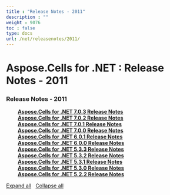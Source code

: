 ```yaml
---
title : "Release Notes - 2011" 
description : "" 
weight : 9076 
toc : false
type: docs
url: /net/releasenotes/2011/
---
```


# Aspose.Cells for .NET : Release Notes - 2011


### Release Notes - 2011

&nbsp;&nbsp;&nbsp;&nbsp;&nbsp;&nbsp;&nbsp;&nbsp;[**Aspose.Cells for .NET 7.0.3 Release Notes**](https://docs2.aspose.com/cells/net/releasenotes/2011/aspose.cells+for+.net+7.0.3+release+notes)    
&nbsp;&nbsp;&nbsp;&nbsp;&nbsp;&nbsp;&nbsp;&nbsp;[**Aspose.Cells for .NET 7.0.2 Release Notes**](https://docs2.aspose.com/cells/net/releasenotes/2011/aspose.cells+for+.net+7.0.2+release+notes)    
&nbsp;&nbsp;&nbsp;&nbsp;&nbsp;&nbsp;&nbsp;&nbsp;[**Aspose.Cells for .NET 7.0.1 Release Notes**](https://docs2.aspose.com/cells/net/releasenotes/2011/aspose.cells+for+.net+7.0.1+release+notes)    
&nbsp;&nbsp;&nbsp;&nbsp;&nbsp;&nbsp;&nbsp;&nbsp;[**Aspose.Cells for .NET 7.0.0 Release Notes**](https://docs2.aspose.com/cells/net/releasenotes/2011/aspose.cells+for+.net+7.0.0+release+notes)    
&nbsp;&nbsp;&nbsp;&nbsp;&nbsp;&nbsp;&nbsp;&nbsp;[**Aspose.Cells for .NET 6.0.1 Release Notes**](https://docs2.aspose.com/cells/net/releasenotes/2011/aspose.cells+for+.net+6.0.1+release+notes)    
&nbsp;&nbsp;&nbsp;&nbsp;&nbsp;&nbsp;&nbsp;&nbsp;[**Aspose.Cells for .NET 6.0.0 Release Notes**](https://docs2.aspose.com/cells/net/releasenotes/2011/aspose.cells+for+.net+6.0.0+release+notes)    
&nbsp;&nbsp;&nbsp;&nbsp;&nbsp;&nbsp;&nbsp;&nbsp;[**Aspose.Cells for .NET 5.3.3 Release Notes**](https://docs2.aspose.com/cells/net/releasenotes/2011/aspose.cells+for+.net+5.3.3+release+notes)    
&nbsp;&nbsp;&nbsp;&nbsp;&nbsp;&nbsp;&nbsp;&nbsp;[**Aspose.Cells for .NET 5.3.2 Release Notes**](https://docs2.aspose.com/cells/net/releasenotes/2011/aspose.cells+for+.net+5.3.2+release+notes)    
&nbsp;&nbsp;&nbsp;&nbsp;&nbsp;&nbsp;&nbsp;&nbsp;[**Aspose.Cells for .NET 5.3.1 Release Notes**](https://docs2.aspose.com/cells/net/releasenotes/2011/aspose.cells+for+.net+5.3.1+release+notes)    
&nbsp;&nbsp;&nbsp;&nbsp;&nbsp;&nbsp;&nbsp;&nbsp;[**Aspose.Cells for .NET 5.3.0 Release Notes**](https://docs2.aspose.com/cells/net/releasenotes/2011/aspose.cells+for+.net+5.3.0+release+notes)    
&nbsp;&nbsp;&nbsp;&nbsp;&nbsp;&nbsp;&nbsp;&nbsp;[**Aspose.Cells for .NET 5.2.2 Release Notes**](https://docs2.aspose.com/cells/net/releasenotes/2011/aspose.cells+for+.net+5.2.2+release+notes)    

[Expand all](#)   [Collapse all](#)

           


